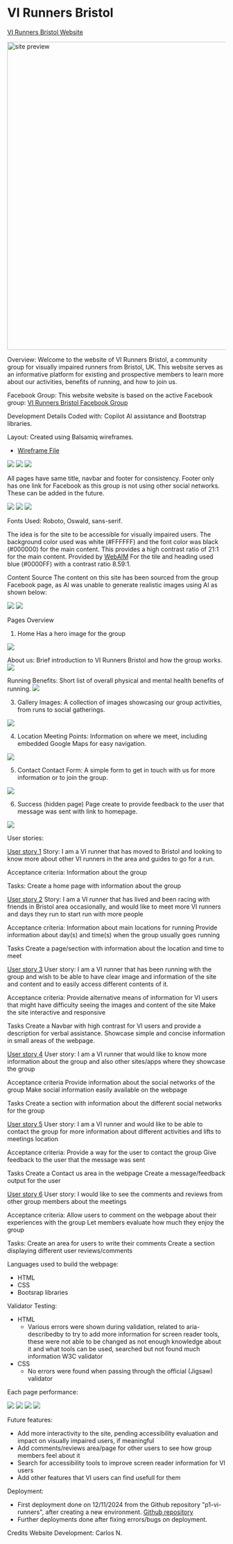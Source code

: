 # VI Runners Bristol

[VI Runners Bristol Website](https://carlos-n21.github.io/p1-vi-runners/)  
  
<img width="708" alt="site preview" src="https://github.com/user-attachments/assets/73c1b2a9-7f10-4d5a-a15a-6f16eed558b8">

Overview:
Welcome to the website of VI Runners Bristol, a community group for visually impaired runners from Bristol, UK. 
This website serves as an informative platform for existing and prospective members to learn more about our activities, benefits of running, and how to join us.

Facebook Group:
This website website is based on the active Facebook group: [VI Runners Bristol Facebook Group](https://www.facebook.com/groups/1890506954520150/)

Development Details
Coded with: Copilot AI assistance and Bootstrap libraries.

Layout: Created using Balsamiq wireframes.

  - [Wireframe File](readme-files/VI-Runners.bmpr)

  <img src="readme-files/VI Runners Mobile Frame.png">
  <img src="readme-files/VI Runners Tablet Frame.png">
  <img src="readme-files/VI Runners Laptop Frame.png">


All pages have same title, navbar and footer for consistency. Footer only has one link for Facebook as this group is not using other social networks.
These can be added in the future.

  <img src="readme-files/readme-photos/title.png">    
  <img src="readme-files/readme-photos/navbar.png">   
  <img src="readme-files/readme-photos/link-to-social-facebook.png">


Fonts Used: Roboto, Oswald, sans-serif.

The idea is for the site to be accessible for visually impaired users.
The background color used was white (#FFFFFF) and the font color was black (#000000) for the main content.
This provides a high contrast ratio of 21:1 for the main content. Provided by [WebAIM](https://webaim.org/resources/contrastchecker/?fcolor=0000FF&bcolor=FFFFFF)
For the tile and heading used blue (#0000FF) with a contrast ratio 8.59:1. 

Content Source
The content on this site has been sourced from the group Facebook page, as AI was unable to generate realistic images using AI as shown below:

   <img src="readme-files/readme-photos/vi-run-2.jpg">   <img src="readme-files/readme-photos/vi-runners-1.jpg">

Pages Overview
1. Home
Has a hero image for the group
<img src="assets/images/hero.jpg">

About us: Brief introduction to VI Runners Bristol and how the group works.
<img src="readme-files/readme-photos/Welcome....png">

Running Benefits: Short list of overall physical and mental health benefits of running.
<img src="readme-files/readme-photos/Benefits.png">

3. Gallery
Images: A collection of images showcasing our group activities, from runs to social gatherings.
<img src="readme-files/readme-photos/gallery.png">

4. Location
Meeting Points: Information on where we meet, including embedded Google Maps for easy navigation.
<img src="readme-files/readme-photos/location-maps.png">

5. Contact
Contact Form: A simple form to get in touch with us for more information or to join the group.
<img src="readme-files/readme-photos/contact-us.png">

6. Success (hidden page)
Page create to provide feedback to the user that message was sent with link to homepage.
<img src="readme-files/readme-photos/success.png">


User stories:

[User story 1](https://github.com/Carlos-n21/p1-vi-runners/issues/1)
Story: I am a VI runner that has moved to Bristol and looking to know more about other VI runners in the area and guides to go for a run.

Acceptance criteria:
Information about the group

Tasks:
Create a home page with information about the group

[User story 2](https://github.com/Carlos-n21/p1-vi-runners/issues/2)
Story: I am a VI runner that has lived and been racing with friends in Bristol area occasionally, and would like to meet more VI runners and days they run to start run with more people

Acceptance criteria:
Information about main locations for running
Provide information about day(s) and time(s) when the group usually goes running

Tasks
Create a page/section with information about the location and time to meet

[User story 3](https://github.com/Carlos-n21/p1-vi-runners/issues/3)
User story: I am a VI runner that has been running with the group and wish to be able to have clear image and information of the site and content and to easily access different contents of it.

Acceptance criteria:
Provide alternative means of information for VI users that might have difficulty seeing the images and content of the site
Make the site interactive and responsive

Tasks
Create a Navbar with high contrast for VI users and provide a description for verbal assistance.
Showcase simple and concise information in small areas of the webpage.

[User story 4](https://github.com/Carlos-n21/p1-vi-runners/issues/4)
User story: I am a VI runner that would like to know more information about the group and also other sites/apps where they showcase the group

Acceptance criteria
Provide information about the social networks of the group
Make social information easily available on the webpage

Tasks
Create a section with information about the different social networks for the group

[User story 5](https://github.com/Carlos-n21/p1-vi-runners/issues/5)
User story: I am a VI runner and would like to be able to contact the group for more information about different activities and lifts to meetings location

Acceptance criteria:
Provide a way for the user to contact the group
Give feedback to the user that the message was sent

Tasks
Create a Contact us area in the webpage
Create a message/feedback output for the user

[User story 6](https://github.com/Carlos-n21/p1-vi-runners/issues/6)
User story: I would like to see the comments and reviews from other group members about the meetings

Acceptance criteria:
Allow users to comment on the webpage about their experiences with the group
Let members evaluate how much they enjoy the group

Tasks:
Create an area for users to write their comments
Create a section displaying different user reviews/comments


Languages used to build the webpage:
- HTML
- CSS
- Bootsrap libraries

Validator Testing:

- HTML
  - Various errors were shown during validation, related to aria-describedby to try to add more information for screen reader tools, these were not able to be changed as not enough knowledge about it and what tools can be used, searched but not found much information W3C validator
- CSS
  - No errors were found when passing through the official (Jigsaw) validator


Each page performance:

  <img src="readme-files/readme-photos/home-performance.png">   <img src="readme-files/readme-photos/gallery-performance.png">
  <img src="readme-files/readme-photos/location-performance.png">   <img src="readme-files/readme-photos/contact-performance.png">

Future features:
- Add more interactivity to the site, pending accessibility evaluation and impact on visually impaired users, if meaningful
- Add comments/reviews area/page for other users to see how group members feel about it
- Search for accessibility tools to improve screen reader information for VI users
- Add other features that VI users can find usefull for them

Deployment:
- First deployment done on 12/11/2024 from the Github repository "p1-vi-runners", after creating a new environment.
[Github repository](https://github.com/Carlos-n21/p1-vi-runners)
- Further deployments done after fixing errors/bugs on deployment.

Credits
Website Development: Carlos N.


